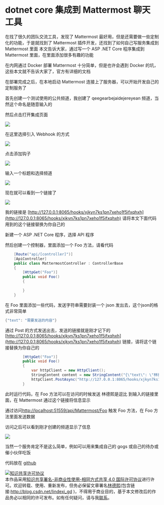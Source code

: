 
# dotnet core 集成到 Mattermost 聊天工具

在找了很久的团队交流工具，发现了 Mattermost 最好用，但是还需要做一些定制化的功能，于是就找到了 Mattermost 插件开发，还找到了如何自己写服务集成到 Mattermost 里面
本文告诉大家，通过写一个 ASP .NET Core 程序集成到 Mattermost 里面，在里面添加很多有趣的功能

<!--more-->


<!-- CreateTime:2019/8/31 16:55:58 -->


在内网通过 Docker 部署 Mattermost 十分简单，但是也许会遇到 Docker 的坑，这些本文就不告诉大家了，官方有详细的文档

在部署完成之后，在本地启动 Mattermost 连接上了服务器，可以开始开发自己的定制服务了

首先创建一个测试使用的公共频道，我创建了 qeegearbejaidejereyean 频道，当然这个命名是随意输入的

然后点击打开集成页面

![](http://cdn.lindexi.site/lindexi%2F201951784850976)

<!-- ![](image/dotnet core 集成到 Mattermost 聊天工具/dotnet core 集成到 Mattermost 聊天工具0.png) -->

在这里选择引入 Webhook 的方式

![](http://cdn.lindexi.site/lindexi%2F201951784924310)

<!-- ![](image/dotnet core 集成到 Mattermost 聊天工具/dotnet core 集成到 Mattermost 聊天工具1.png) -->

点击添加钩子

![](http://cdn.lindexi.site/lindexi%2F20195178500833)

<!-- ![](image/dotnet core 集成到 Mattermost 聊天工具/dotnet core 集成到 Mattermost 聊天工具2.png) -->

输入一个标题和选择频道

![](http://cdn.lindexi.site/lindexi%2F201951785037963)

<!-- ![](image/dotnet core 集成到 Mattermost 聊天工具/dotnet core 集成到 Mattermost 聊天工具3.png) -->

现在就可以看到一个链接了

![](http://cdn.lindexi.site/lindexi%2F201951785122324)

<!-- ![](image/dotnet core 集成到 Mattermost 聊天工具/dotnet core 集成到 Mattermost 聊天工具4.png) -->

我的链接是 [http://127.0.0.1:8065/hooks/xjkyn7ks1pn7xeho1f5ifxqhxh](http://127.0.0.1:8065/hooks/xjkyn7ks1pn7xeho1f5ifxqhxh) 请将本文下面代码用到的这个链接替换为你自己的

新建一个 ASP .NET Core 程序，选择 API 程序

然后创建一个控制器，里面添加一个 Foo 方法，请看代码

```csharp
    [Route("api/[controller]")]
    [ApiController]
    public class MattermostController : ControllerBase
    {
        [HttpGet("Foo")]
        public void Foo()
        {
 
        }
    }
```

在 Foo 里面添加一些代码，发送字符串需要封装一个 json 发出去，这个json的格式非常简单

```csharp
{"text": "需要发送的内容"}
```

通过 Post 的方式发送出去，发送的链接就是刚才记下的 [http://127.0.0.1:8065/hooks/xjkyn7ks1pn7xeho1f5ifxqhxh](http://127.0.0.1:8065/hooks/xjkyn7ks1pn7xeho1f5ifxqhxh) 链接，请将这个链接替换为你自己的

```csharp
        [HttpGet("Foo")]
        public void Foo()
        {
            var httpClient = new HttpClient();
            StringContent content = new StringContent("{\"text\": \"林德熙是逗比\"}",Encoding.UTF8, "application/json");
            httpClient.PostAsync("http://127.0.0.1:8065/hooks/xjkyn7ks1pn7xeho1f5ifxqhxh", content);
        }
```

此时运行代码，在 Foo 方法可以在访问的时候发送 林德熙是逗比 到输入的链接里面，在 Mattermost 通过这个链接将信息显示

通过访问[http://localhost:51559/api/Mattermost/Foo](http://localhost:51559/api/Mattermost/Foo) 触发 Foo 方法，在 Foo 方法里面发送数据

访问之后可以看到刚才创建的频道显示了信息

![](http://cdn.lindexi.site/lindexi%2F201951792512127)

<!-- ![](image/dotnet core 集成到 Mattermost 聊天工具/dotnet core 集成到 Mattermost 聊天工具5.png) -->

当然一个服务肯定不是这么简单，例如可以用来集成自己的 gogs 或自己的待办或催小伙伴吃饭

代码放在 [github](https://github.com/lindexi/lindexi_gd/tree/30bec7c4a3a4094b47ef65fe276c32b2e1128127/NecalemberexjkynGijemneada)





<a rel="license" href="http://creativecommons.org/licenses/by-nc-sa/4.0/"><img alt="知识共享许可协议" style="border-width:0" src="https://licensebuttons.net/l/by-nc-sa/4.0/88x31.png" /></a><br />本作品采用<a rel="license" href="http://creativecommons.org/licenses/by-nc-sa/4.0/">知识共享署名-非商业性使用-相同方式共享 4.0 国际许可协议</a>进行许可。欢迎转载、使用、重新发布，但务必保留文章署名[林德熙](http://blog.csdn.net/lindexi_gd)(包含链接:http://blog.csdn.net/lindexi_gd )，不得用于商业目的，基于本文修改后的作品务必以相同的许可发布。如有任何疑问，请与我[联系](mailto:lindexi_gd@163.com)。